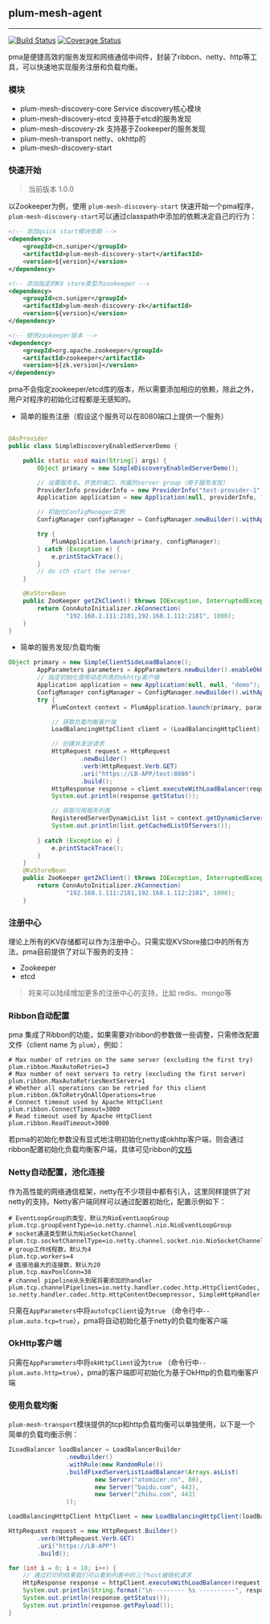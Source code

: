 ## plum-mesh-agent
---
[![Build Status](https://travis-ci.org/suniper/plum-mesh-agent.svg?branch=master)](https://travis-ci.org/suniper/plum-mesh-agent)  [![Coverage Status](https://coveralls.io/repos/github/suniper/plum-mesh-agent/badge.svg?branch=master)](https://coveralls.io/github/suniper/plum-mesh-agent?branch=master)

pma是便捷高效的服务发现和网络通信中间件，封装了ribbon、netty、http等工具，可以快速地实现服务注册和负载均衡。

### 模块
* plum-mesh-discovery-core Service discovery核心模块
* plum-mesh-discovery-etcd 支持基于etcd的服务发现
* plum-mesh-discovery-zk 支持基于Zookeeper的服务发现
* plum-mesh-transport netty、okhttp的
* plum-mesh-discovery-start

### 快速开始

> 当前版本 1.0.0

以Zookeeper为例，使用 `plum-mesh-discovery-start` 快速开始一个pma程序，`plum-mesh-discovery-start`可以通过classpath中添加的依赖决定自己的行为：

```xml
<!-- 添加quick start模块依赖 -->
<dependency>
    <groupId>cn.suniper</groupId>
    <artifactId>plum-mesh-discovery-start</artifactId>
    <version>${version}</version>
</dependency>

<!-- 添加指定的KV store类型为zookeeper -->
<dependency>
    <groupId>cn.suniper</groupId>
    <artifactId>plum-mesh-discovery-zk</artifactId>
    <version>${version}</version>
</dependency>

<!-- 提供zookeeper版本 -->
<dependency>
    <groupId>org.apache.zookeeper</groupId>
    <artifactId>zookeeper</artifactId>
    <version>${zk.version}</version>
</dependency>
```

pma不会指定zookeeper/etcd库的版本，所以需要添加相应的依赖，除此之外，用户对程序的初始化过程都是无感知的。

* 简单的服务注册（假设这个服务可以在8080端口上提供一个服务）

```java

@AsProvider
public class SimpleDiscoveryEnabledServerDemo {

    public static void main(String[] args) {
        Object primary = new SimpleDiscoveryEnabledServerDemo();

        // 设置服务名、开放的端口，所属的server group（用于服务发现）
        ProviderInfo providerInfo = new ProviderInfo("test-provider-1", 8080);
        Application application = new Application(null, providerInfo, "demo");

        // 初始化ConfigManager实例
        ConfigManager configManager = ConfigManager.newBuilder().withAppInfo(application).build();

        try {
            PlumApplication.launch(primary, configManager);
        } catch (Exception e) {
            e.printStackTrace();
        }
        // do sth start the server
    }

    @KvStoreBean
    public ZooKeeper getZkClient() throws IOException, InterruptedException {
        return ConnAutoInitializer.zkConnection(
                "192.168.1.111:2181,192.168.1.112:2181", 1000);
    }
}
```

* 简单的服务发现/负载均衡
```java
Object primary = new SimpleClientSideLoadBalance();
        AppParameters parameters = AppParameters.newBuilder().enableOkHttp().build();
        // 指定初始化使用动态列表的okhttp客户端
        Application application = new Application(null, null, "demo");
        ConfigManager configManager = ConfigManager.newBuilder().withAppInfo(application).build();
        try {
            PlumContext context = PlumApplication.launch(primary, parameters, configManager);

            // 获取负载均衡客户端
            LoadBalancingHttpClient client = (LoadBalancingHttpClient) context.getClient();

            // 创建并发送请求
            HttpRequest request = HttpRequest
                    .newBuilder()
                    .verb(HttpRequest.Verb.GET)
                    .uri("https://LB-APP/test:8080")
                    .build();
            HttpResponse response = client.executeWithLoadBalancer(request, null);
            System.out.println(response.getStatus());

            // 获取可用服务列表
            RegisteredServerDynamicList list = context.getDynamicServerList();
            System.out.println(list.getCachedListOfServers());
            
        } catch (Exception e) {
            e.printStackTrace();
        }
    }
    @KvStoreBean
    public ZooKeeper getZkClient() throws IOException, InterruptedException {
        return ConnAutoInitializer.zkConnection(
                "192.168.1.111:2181,192.168.1.112:2181", 1000);
    }
```

### 注册中心

理论上所有的KV存储都可以作为注册中心，只需实现KVStore接口中的所有方法，pma目前提供了对以下服务的支持：

* Zookeeper
* etcd

> 将来可以陆续增加更多的注册中心的支持，比如 redis、mongo等

### Ribbon自动配置
pma 集成了Ribbon的功能，如果需要对ribbon的参数做一些调整，只需修改配置文件（client name 为 `plum`），例如：
```properties
# Max number of retries on the same server (excluding the first try)
plum.ribbon.MaxAutoRetries=3
# Max number of next servers to retry (excluding the first server)
plum.ribbon.MaxAutoRetriesNextServer=1
# Whether all operations can be retried for this client
plum.ribbon.OkToRetryOnAllOperations=true
# Connect timeout used by Apache HttpClient
plum.ribbon.ConnectTimeout=3000
# Read timeout used by Apache HttpClient
plum.ribbon.ReadTimeout=3000
```

若pma的初始化参数没有显式地注明初始化netty或okhttp客户端，则会通过ribbon配置初始化负载均衡客户端，具体可见ribbon的[文档](https://github.com/Netflix/ribbon/wiki/Programmers-Guide)

### Netty自动配置，池化连接
作为高性能的网络通信框架，netty在不少项目中都有引入，这里同样提供了对netty的支持。Netty客户端同样可以通过配置初始化，配置示例如下：
```properties
# EventLoopGroup的类型，默认为NioEventLoopGroup
plum.tcp.groupEventType=io.netty.channel.nio.NioEventLoopGroup
# socket通道类型默认为NioSocketChannel
plum.tcp.socketChannelType=io.netty.channel.socket.nio.NioSocketChannel
# group工作线程数，默认为4
plum.tcp.workers=4
# 连接池最大的连接数，默认为20
plum.tcp.maxPoolConn=30
# channel pipeline从头到尾将要添加的handler
plum.tcp.channelPipelines=io.netty.handler.codec.http.HttpClientCodec, io.netty.handler.codec.http.HttpContentDecompressor, SimpleHttpHandler
```
只需在`AppParameters`中将`autoTcpClient`设为`true`
（命令行中`--plum.auto.tcp=true`），pma将自动初始化基于netty的负载均衡客户端

### OkHttp客户端
只需在`AppParameters`中将`okHttpClient`设为`true` （命令行中`--plum.auto.http=true`），pma的客户端即可初始化为基于OkHttp的负载均衡客户端

### 使用负载均衡

`plum-mesh-transport`模块提供的tcp和http负载均衡可以单独使用，以下是一个简单的负载均衡示例：

```java
ILoadBalancer loadBalancer = LoadBalancerBuilder
                .newBuilder()
                .withRule(new RandomRule())
                .buildFixedServerListLoadBalancer(Arrays.asList(
                        new Server("atomicer.cn", 80),
                        new Server("baidu.com", 443),
                        new Server("zhihu.com", 443)
                ));

LoadBalancingHttpClient httpClient = new LoadBalancingHttpClient(loadBalancer);

HttpRequest request = new HttpRequest.Builder()
        .verb(HttpRequest.Verb.GET)
        .uri("https://LB-APP")
        .build();

for (int i = 0; i < 10; i++) {
    // 通过打印的结果我们可以看到列表中的三个host被随机请求
    HttpResponse response = httpClient.executeWithLoadBalancer(request);
    System.out.println(String.format("\n--------- %s ----------", response.getRequestedURI()));
    System.out.println(response.getStatus());
    System.out.println(response.getPayload());
}
```